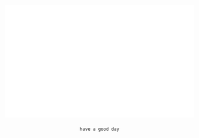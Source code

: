<div align="center">

<a href="https://vladde.net/">
  <img src="/resource/me.svg" height="300px">
</a>

<samp><sub>have a good day</sub></samp>

</div>
